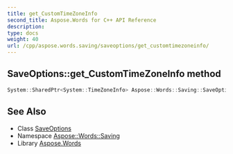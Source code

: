 ```yaml
---
title: get_CustomTimeZoneInfo
second_title: Aspose.Words for C++ API Reference
description: 
type: docs
weight: 40
url: /cpp/aspose.words.saving/saveoptions/get_customtimezoneinfo/
---
```

## SaveOptions::get_CustomTimeZoneInfo method




```cpp
System::SharedPtr<System::TimeZoneInfo> Aspose::Words::Saving::SaveOptions::get_CustomTimeZoneInfo() const
```

## See Also

* Class [SaveOptions](../)
* Namespace [Aspose::Words::Saving](../../)
* Library [Aspose.Words](../../../)

